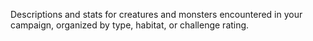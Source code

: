 Descriptions and stats for creatures and monsters encountered in your campaign, organized by type, habitat, or challenge rating.